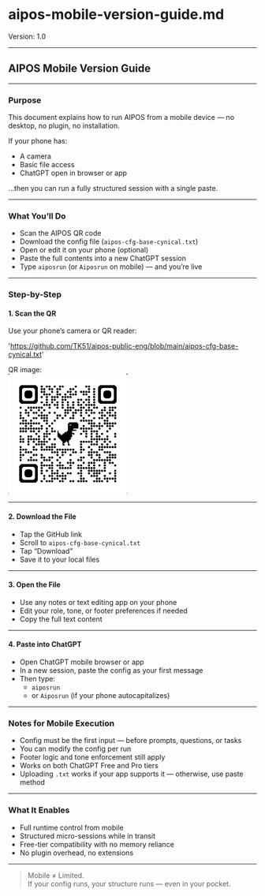 # aipos-mobile-version-guide.md  
Version: 1.0  
<!-- Last Updated: 2025-05-28 by Kay -->

---

## AIPOS Mobile Version Guide

---

### Purpose

This document explains how to run AIPOS from a mobile device — no desktop, no plugin, no installation.

If your phone has:
- A camera  
- Basic file access  
- ChatGPT open in browser or app  

…then you can run a fully structured session with a single paste.

---

### What You’ll Do

- Scan the AIPOS QR code  
- Download the config file (`aipos-cfg-base-cynical.txt`)  
- Open or edit it on your phone (optional)  
- Paste the full contents into a new ChatGPT session  
- Type `aiposrun` (or `Aiposrun` on mobile) — and you’re live

---

### Step-by-Step

#### 1. Scan the QR  
Use your phone’s camera or QR reader:

'https://github.com/TK51/aipos-public-eng/blob/main/aipos-cfg-base-cynical.txt'

QR image:  
![QR Code for GitHub Config](https://github.com/TK51/aipos-public-eng/blob/main/aipos-qr-code-cfg-base-cynical.jpg)

---

#### 2. Download the File  
- Tap the GitHub link  
- Scroll to `aipos-cfg-base-cynical.txt`  
- Tap “Download”  
- Save it to your local files

---

#### 3. Open the File  
- Use any notes or text editing app on your phone  
- Edit your role, tone, or footer preferences if needed  
- Copy the full text content

---

#### 4. Paste into ChatGPT  
- Open ChatGPT mobile browser or app  
- In a new session, paste the config as your first message  
- Then type:  
  - `aiposrun`  
  - or `Aiposrun` (if your phone autocapitalizes)

---

### Notes for Mobile Execution

- Config must be the first input — before prompts, questions, or tasks  
- You can modify the config per run  
- Footer logic and tone enforcement still apply  
- Works on both ChatGPT Free and Pro tiers  
- Uploading `.txt` works if your app supports it — otherwise, use paste method

---

### What It Enables

- Full runtime control from mobile  
- Structured micro-sessions while in transit  
- Free-tier compatibility with no memory reliance  
- No plugin overhead, no extensions

---

> Mobile ≠ Limited.  
> If your config runs, your structure runs — even in your pocket.
